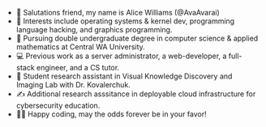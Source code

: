 - 👋 Salutations friend, my name is Alice Williams (@AvaAvarai)
- 👀 Interests include operating systems & kernel dev, programming language hacking, and graphics programming.
- 🌱 Pursuing double undergraduate degree in computer science & applied mathematics at Central WA University.
- :computer: Previous work as a server administrator, a web-developer, a full-stack engineer, and a CS tutor.
- :microscope: Student research assistant in Visual Knowledge Discovery and Imaging Lab with Dr. Kovalerchuk.
- :writing_hand: Additional research asssitance in deployable cloud infrastructure for cybersecurity education.
- :woman_technologist: Happy coding, may the odds forever be in your favor!

